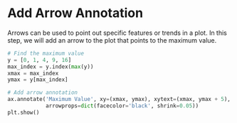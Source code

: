 # Add Arrow Annotation

Arrows can be used to point out specific features or trends in a plot. In this step, we will add an arrow to the plot that points to the maximum value.

```python
# Find the maximum value
y = [0, 1, 4, 9, 16]
max_index = y.index(max(y))
xmax = max_index
ymax = y[max_index]

# Add arrow annotation
ax.annotate('Maximum Value', xy=(xmax, ymax), xytext=(xmax, ymax + 5),
            arrowprops=dict(facecolor='black', shrink=0.05))
plt.show()
```
